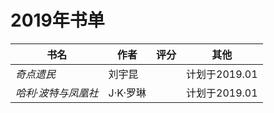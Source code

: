# 2019年书单

| 书名 | 作者 | 评分 | 其他 |
| --- | --- | --- | --- |
| _奇点遗民_ | 刘宇昆 |  | 计划于2019.01 |
| _哈利·波特与凤凰社_ | J·K·罗琳 |  | 计划于2019.01 |
